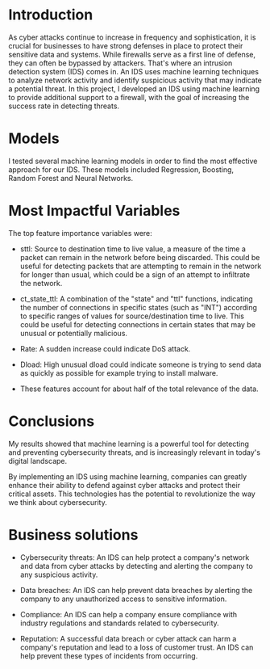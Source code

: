 
# Introduction
As cyber attacks continue to increase in frequency and sophistication, it is crucial for businesses to have strong defenses in place to protect their sensitive data and systems. While firewalls serve as a first line of defense, they can often be bypassed by attackers. That's where an intrusion detection system (IDS) comes in. An IDS uses machine learning techniques to analyze network activity and identify suspicious activity that may indicate a potential threat. In this project, I developed an IDS using machine learning to provide additional support to a firewall, with the goal of increasing the success rate in detecting threats.

# Models
I tested several machine learning models in order to find the most effective approach for our IDS. These models included Regression, Boosting, Random Forest and Neural Networks.



# Most Impactful Variables
The top feature importance variables were:

- sttl: Source to destination time to live value, a measure of the time a packet can remain in the network before being discarded. This could be useful for detecting packets that are attempting to remain in the network for longer than usual, which could be a sign of an attempt to infiltrate the network.

- ct_state_ttl: A combination of the "state" and "ttl" functions, indicating the number of connections in specific states (such as "INT") according to specific ranges of values for source/destination time to live. This could be useful for detecting connections in certain states that may be unusual or potentially malicious.

- Rate: A sudden increase could indicate DoS attack.

- Dload: High unusual dload could indicate someone is trying to send data as quickly as possible for example trying to install malware.

- These features account for about half of the total relevance of the data.

# Conclusions
My results showed that machine learning is a powerful tool for detecting and preventing cybersecurity threats, and is increasingly relevant in today's digital landscape.

By implementing an IDS using machine learning, companies can greatly enhance their ability to defend against cyber attacks and protect their critical assets. This technologies has the potential to revolutionize the way we think about cybersecurity.

# Business solutions
- Cybersecurity threats: An IDS can help protect a company's network and data from cyber attacks by detecting and alerting the company to any suspicious activity.

- Data breaches: An IDS can help prevent data breaches by alerting the company to any unauthorized access to sensitive information.

- Compliance: An IDS can help a company ensure compliance with industry regulations and standards related to cybersecurity.

- Reputation: A successful data breach or cyber attack can harm a company's reputation and lead to a loss of customer trust. An IDS can help prevent these types of incidents from occurring.
